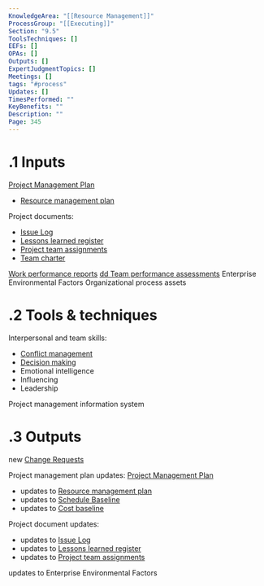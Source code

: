 ```yaml
---
KnowledgeArea: "[[Resource Management]]"
ProcessGroup: "[[Executing]]"
Section: "9.5"
ToolsTechniques: []
EEFs: []
OPAs: []
Outputs: []
ExpertJudgmentTopics: []
Meetings: []
tags: "#process"
Updates: []
TimesPerformed: ""
KeyBenefits: ""
Description: ""
Page: 345
---
```

# .1 Inputs

[Project Management Plan](Project%20Management%20Plan.md)
* [Resource management plan](Resource%20management%20plan.md)

Project documents:
* [Issue Log](Issue%20Log.md)
* [Lessons learned register](Lessons%20learned%20register.md)
* [Project team assignments](Project%20team%20assignments.md)
* [Team charter](Team%20charter.md)

[Work performance reports](Procurement%20documentation.md)
[dd Team performance assessments](Procurement%20documentation.md)
Enterprise Environmental Factors
Organizational process assets

# .2 Tools & techniques
Interpersonal and team skills:
* [Conflict management](Conflict%20management.md)
* [Decision making](Decision%20making.md)
* Emotional intelligence
* Influencing
* Leadership

Project management information system

# .3 Outputs
new [Change Requests](Change%20Requests.md)

Project management plan updates: [Project Management Plan](Project%20Management%20Plan.md)
* updates to [Resource management plan](Resource%20management%20plan.md)
* updates to [Schedule Baseline](Schedule%20Baseline.md)
* updates to [Cost baseline](Cost%20baseline.md)

Project document updates:
* updates to [Issue Log](Issue%20Log.md)
* updates to [Lessons learned register](Lessons%20learned%20register.md)
* updates to [Project team assignments](Project%20team%20assignments.md)

updates to Enterprise Environmental Factors
